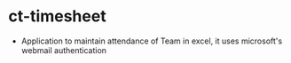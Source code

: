 # ct-timesheet
- Application to maintain attendance of Team in excel, it uses microsoft's webmail authentication